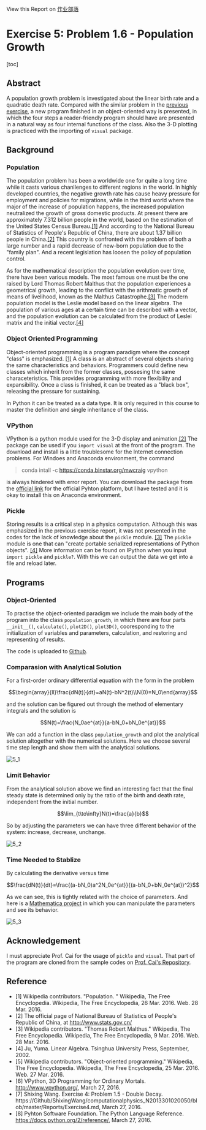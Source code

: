 ﻿View this Report on [作业部落](https://www.zybuluo.com/ShixingWang/note/326064)

# Exercise 5: Problem 1.6 - Population Growth
[toc]
## Abstract     
A population growth problem is investigated about the linear birth rate and a quadratic death rate. Compared with the similar problem in the [previous exercise](https://github.com/ShixingWang/computationalphysics_N2013301020050/blob/master/Codes/Exercise4_Chapter1_5_equation.py), a new program finished in an object-oriented way is presented, in which the four steps a reader-friendly program should have are presented in a natural way as four internal functions of the class. Also the 3-D plotting is practiced with the importing of `visual` package.     
## Background     
### Population     
The population problem has been a worldwide one for quite a long time while it casts various chanllenges to different regions in the world. In highly developed countries, the negative growth rate has cause heavy pressure for employment and policies for migrations, while in the third world where the major of the increase of population happens, the increased population neutralized the growth of gross domestic products. At present there are approximately 7.312 billion people in the world, based on the estimation of the United States Census Bureau.[\[1\]](https://en.wikipedia.org/wiki/Population) And according to the National Bureau of Statistics of People's Republic of China, there are about 1.37 billion people in China.[\[2\]](http://www.stats.gov.cn/) This country is confronted with the problem of both a large number and a rapid decrease of new-born population due to the "family plan". And a recent legislation has loosen the policy of population control.

As for the mathematical description the population evolution over time, there have been various models. The most famous one must be the one raised by Lord Thomas Robert Malthus that the population experiences a geometrical growth, leading to the conflict with the arithmatic growth of means of livelihood, known as the Malthus Catastrophe.[\[3\]](https://en.wikipedia.org/wiki/Thomas_Robert_Malthus) The modern population model is the Leslie model based on the linear algebra. The population of various ages at a certain time can be described with a vector, and the population evolution can be calculated from the product of Leslei matrix and the initial vector.[\[4\]](http://product.dangdang.com/7403323.html?ref=t-4159-3032_1-18028-12) 
### Object Oriented Programming     
Object-oriented programming is a program paradigm where the concept "class" is emphasized. [\[1\]](https://en.wikipedia.org/w/index.php?title=Object-oriented_programming&oldid=711907543) A class is an abstract of several objects sharing the same characteristics and behaviors. Programmers could define new classes which inherit from the former classes, possesing the same characeteristics. This provides programming with more flexibility and expansibility. Once a class is finished, it can be treated as a "black box", releasing the pressure for sustaining.

In Python it can be treated as a data type. It is only required in this course to master the definition and single inheritance of the class.       
### VPython     
VPython is a python module used for the 3-D display and animation.[\[2\]](http://www.vpython.org/) The package can be used if you `import visual` at the front of the program. The download and install is a little troublesome for the Internet connection problems. For Windoes and Anaconda environment, the command
> conda intall -c https://conda.binstar.org/mwcraig vpython     

is always hindered with error report. You can download the package from the [official link](http://sourceforge.net/projects/vpythonwx/files/6.11-release/VPython-Win-64-Py2.7-6.11.exe/download) for the official Pyhton platform, but I have tested and it is okay to install this on Anaconda environment.      
### Pickle      
Storing results is a critical step in a physics computation. Although this was emphasized in the previous exercise report, it was not presented in the codes for the lack of knowledge about the `pickle` module. [\[3\]](https://www.zybuluo.com/ShixingWang/note/321753) The `pickle` module is one that can "create portable serialized representations of Python objects". [\[4\]](https://docs.python.org/2/reference/) More information can be found on IPython when you input `import pickle` and `pickle?`. With this we can output the data we get into a file and reload later.       
## Programs     
### Object-Oriented
To practise the object-oriented paradigm we include the main body of the program into the class `population_growth`, in which there are four parts `__init__()`, `calculate()`, `plot2D()`, `plot3D()`, cooresponding to the initialization of variables and parameters, calculation, and restoring and representing of results.       

The code is uploaded to [Github](https://github.com/ShixingWang/computationalphysics_N2013301020050/blob/master/Codes/Exercise5_first.py).      
### Comparasion with Analytical Solution
For a first-order ordinary differential equation with the form in the problem

$$\begin{array}{ll}\frac{dN(t)}{dt}=aN(t)-bN^2(t)\\N(0)=N_0\end{array}$$

and the solution can be figured out through the method of elementary integrals and the solution is

$$N(t)=\frac{N_0ae^{at}}{a-bN_0+bN_0e^{at}}$$

We can add a function in the class `population_growth` and plot the analytical solution altogether with the numerical solutions. Here we choose several time step length and show them with the analytical solutions.

![5_1](https://raw.githubusercontent.com/ShixingWang/computationalphysics_N2013301020050/master/Pictures/5_1.png)       
### Limit Behavior     
From the analytical solution above we find an interesting fact that the final steady state is determined only by the ratio of the birth and death rate, independent from the initial number.

$$\lim_{t\to\infty}N(t)=\frac{a}{b}$$

So by adjusting the parameters we can have three different behavior of the system: increase, decrease, unchange.

![5_2](https://raw.githubusercontent.com/ShixingWang/computationalphysics_N2013301020050/master/Pictures/5_2.png)
### Time Needed to Stablize     
By calculating the derivative versus time

$$\frac{dN(t)}{dt}=\frac{(a-bN_0)a^2N_0e^{at}}{(a-bN_0+bN_0e^{at})^2}$$

As we can see, this is tightly related with the choice of parameters. And here is a [Mathematica project](https://github.com/ShixingWang/computationalphysics_N2013301020050/blob/master/Codes/Exercise5_TimeToStable.nb) in which you can manipulate the parameters and see its behavior.

![5_3](https://raw.githubusercontent.com/ShixingWang/computationalphysics_N2013301020050/master/Pictures/5_3.PNG)
## Acknowledgement     
I must appreciate Prof. Cai for the usage of `pickle` and `visual`. That part of the program are cloned from the sample codes on [Prof. Cai's Repository](https://github.com/caihao/computational_physics_whu.git).      
## Reference     
+ [1] Wikipedia contributors. "Population. " Wikipedia, The Free Encyclopedia. Wikipedia, The Free Encyclopedia, 26 Mar. 2016. Web. 28 Mar. 2016.       
+ [2] The official page of National Bureau of Statistics of People's Republic of China, at http://www.stats.gov.cn/       
+ [3] Wikipedia contributors. "Thomas Robert Malthus." Wikipedia, The Free Encyclopedia. Wikipedia, The Free Encyclopedia, 9 Mar. 2016. Web. 28 Mar. 2016.      
+ [4] Ju, Yuma. Linear Algebra. Tsinghua University Press, September, 2002.      
+ [5] Wikipedia contributors. "Object-oriented programming." Wikipedia, The Free Encyclopedia. Wikipedia, The Free Encyclopedia, 25 Mar. 2016. Web. 27 Mar. 2016.     
+ [6] VPython, 3D Programming for Ordinary Mortals. http://www.vpython.org/, March 27, 2016.      
+ [7] Shixing Wang. Exercise 4: Problem 1.5 - Double Decay. https://Github/ShixingWang/computationalphysics_N2013301020050/blob/master/Reports/Exercise4.md, March 27, 2016.        
+ [8] Pyhton Software Foundation. The Python Language Reference. https://docs.python.org/2/reference/, March 27, 2016.       